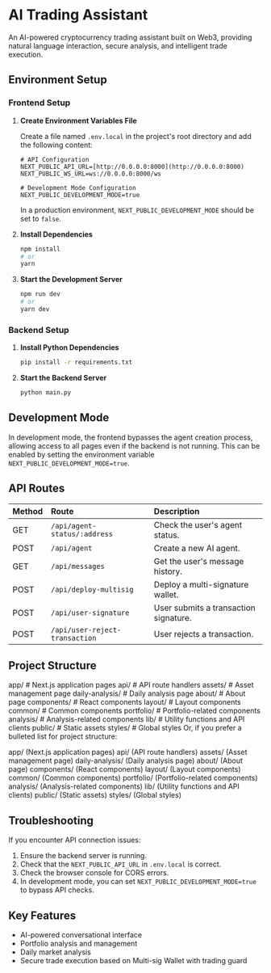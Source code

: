 # AI Trading Assistant

An AI-powered cryptocurrency trading assistant built on Web3, providing natural language interaction, secure analysis, and intelligent trade execution.

## Environment Setup

### Frontend Setup

1.  **Create Environment Variables File**

    Create a file named `.env.local` in the project's root directory and add the following content:

    ```
    # API Configuration
    NEXT_PUBLIC_API_URL=[http://0.0.0.0:8000](http://0.0.0.0:8000)
    NEXT_PUBLIC_WS_URL=ws://0.0.0.0:8000/ws

    # Development Mode Configuration
    NEXT_PUBLIC_DEVELOPMENT_MODE=true
    ```

    In a production environment, `NEXT_PUBLIC_DEVELOPMENT_MODE` should be set to `false`.

2.  **Install Dependencies**

    ```bash
    npm install
    # or
    yarn
    ```

3.  **Start the Development Server**

    ```bash
    npm run dev
    # or
    yarn dev
    ```

### Backend Setup

1.  **Install Python Dependencies**

    ```bash
    pip install -r requirements.txt
    ```

2.  **Start the Backend Server**

    ```bash
    python main.py
    ```

## Development Mode

In development mode, the frontend bypasses the agent creation process, allowing access to all pages even if the backend is not running.  This can be enabled by setting the environment variable `NEXT_PUBLIC_DEVELOPMENT_MODE=true`.

## API Routes

| Method | Route                       | Description                               |
| :----- | :-------------------------- | :---------------------------------------- |
| GET    | `/api/agent-status/:address` | Check the user's agent status.             |
| POST   | `/api/agent`                | Create a new AI agent.                    |
| GET    | `/api/messages`             | Get the user's message history.           |
| POST   | `/api/deploy-multisig`      | Deploy a multi-signature wallet.          |
| POST   | `/api/user-signature`       | User submits a transaction signature.     |
| POST   | `/api/user-reject-transaction` | User rejects a transaction.                |

## Project Structure

app/ # Next.js application pages
api/ # API route handlers
assets/ # Asset management page
daily-analysis/ # Daily analysis page
about/ # About page
components/ # React components
layout/ # Layout components
common/ # Common components
portfolio/ # Portfolio-related components
analysis/ # Analysis-related components
lib/ # Utility functions and API clients
public/ # Static assets
styles/ # Global styles
Or, if you prefer a bulleted list for project structure:

app/ (Next.js application pages)
api/ (API route handlers)
assets/ (Asset management page)
daily-analysis/ (Daily analysis page)
about/ (About page)
components/ (React components)
layout/ (Layout components)
common/ (Common components)
portfolio/ (Portfolio-related components)
analysis/ (Analysis-related components)
lib/ (Utility functions and API clients)
public/ (Static assets)
styles/ (Global styles)


## Troubleshooting

If you encounter API connection issues:

1.  Ensure the backend server is running.
2.  Check that the `NEXT_PUBLIC_API_URL` in `.env.local` is correct.
3.  Check the browser console for CORS errors.
4.  In development mode, you can set `NEXT_PUBLIC_DEVELOPMENT_MODE=true` to bypass API checks.

## Key Features

-   AI-powered conversational interface
-   Portfolio analysis and management
-   Daily market analysis
-   Secure trade execution based on Multi-sig Wallet with trading guard